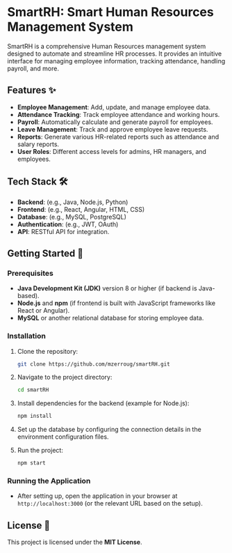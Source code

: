 # SmartRH: Smart Human Resources Management System

SmartRH is a comprehensive Human Resources management system designed to automate and streamline HR processes. It provides an intuitive interface for managing employee information, tracking attendance, handling payroll, and more.

## Features ✨
- **Employee Management**: Add, update, and manage employee data.
- **Attendance Tracking**: Track employee attendance and working hours.
- **Payroll**: Automatically calculate and generate payroll for employees.
- **Leave Management**: Track and approve employee leave requests.
- **Reports**: Generate various HR-related reports such as attendance and salary reports.
- **User Roles**: Different access levels for admins, HR managers, and employees.

## Tech Stack 🛠️
- **Backend**: (e.g., Java, Node.js, Python)
- **Frontend**: (e.g., React, Angular, HTML, CSS)
- **Database**: (e.g., MySQL, PostgreSQL)
- **Authentication**: (e.g., JWT, OAuth)
- **API**: RESTful API for integration.

## Getting Started 🚀

### Prerequisites

- **Java Development Kit (JDK)** version 8 or higher (if backend is Java-based).
- **Node.js** and **npm** (if frontend is built with JavaScript frameworks like React or Angular).
- **MySQL** or another relational database for storing employee data.

### Installation

1. Clone the repository:
   ```bash
   git clone https://github.com/mzerroug/smartRH.git
   ```

2. Navigate to the project directory:
   ```bash
   cd smartRH
   ```

3. Install dependencies for the backend (example for Node.js):
   ```bash
   npm install
   ```

4. Set up the database by configuring the connection details in the environment configuration files.

5. Run the project:
   ```bash
   npm start
   ```

### Running the Application

- After setting up, open the application in your browser at `http://localhost:3000` (or the relevant URL based on the setup).

## License 📄

This project is licensed under the **MIT License**.

